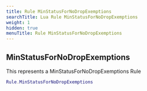 ```yaml
---
title: Rule MinStatusForNoDropExemptions
searchTitle: Lua Rule MinStatusForNoDropExemptions
weight: 1
hidden: true
menuTitle: Rule MinStatusForNoDropExemptions
---
```

## MinStatusForNoDropExemptions

This represents a MinStatusForNoDropExemptions Rule
```lua
Rule.MinStatusForNoDropExemptions
```